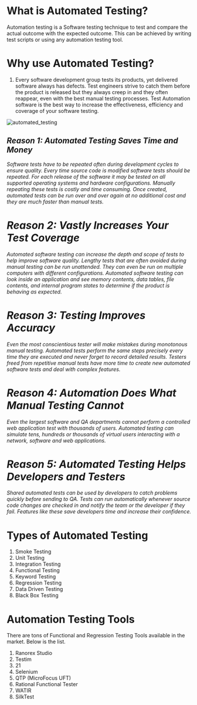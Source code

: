 #  What is Automated Testing? 
Automation testing is a Software testing technique to test and compare the actual outcome with the expected outcome. This can be achieved by writing test scripts or using any automation testing tool. 
# Why use Automated Testing?
1. Every software development group tests its products, yet delivered software always has defects. Test engineers strive to catch them before the product is released but they always creep in and they often reappear, even with the best manual testing processes. Test Automation software is the best way to increase the effectiveness, efficiency and coverage of your software testing.

![automated_testing](https://blog.crossbrowsertesting.com/wp-content/uploads/2017/09/Speedometer.png)

## *Reason 1: Automated Testing Saves Time and Money*
*Software tests have to be repeated often during development cycles to ensure quality. Every time source code is modified software tests should be repeated. For each release of the software it may be tested on all supported operating systems and hardware configurations. Manually repeating these tests is costly and time consuming. Once created, automated tests can be run over and over again at no additional cost and they are much faster than manual tests.*

# *Reason 2: Vastly Increases Your Test Coverage*
*Automated software testing can increase the depth and scope of tests to help improve software quality. Lengthy tests that are often avoided during manual testing can be run unattended. They can even be run on multiple computers with different configurations. Automated software testing can look inside an application and see memory contents, data tables, file contents, and internal program states to determine if the product is behaving as expected.*

# *Reason 3: Testing Improves Accuracy*
*Even the most conscientious tester will make mistakes during monotonous manual testing. Automated tests perform the same steps precisely every time they are executed and never forget to record detailed results. Testers freed from repetitive manual tests have more time to create new automated software tests and deal with complex features.*

# *Reason 4: Automation Does What Manual Testing Cannot*
*Even the largest software and QA departments cannot perform a controlled web application test with thousands of users. Automated testing can simulate tens, hundreds or thousands of virtual users interacting with a network, software and web applications.*

# *Reason 5: Automated Testing Helps Developers and Testers*
*Shared automated tests can be used by developers to catch problems quickly before sending to QA. Tests can run automatically whenever source code changes are checked in and notify the team or the developer if they fail. Features like these save developers time and increase their confidence.*

# Types of Automated Testing
1. Smoke Testing
2. Unit Testing
3. Integration Testing
4. Functional Testing
5. Keyword Testing
6. Regression Testing
7. Data Driven Testing
8. Black Box Testing

# Automation Testing Tools
There are tons of Functional and Regression Testing Tools available in the market. Below is the list. 
1. Ranorex Studio
2. Testim
3. 21
4. Selenium
5. QTP (MicroFocus UFT)
6. Rational Functional Tester
7. WATIR
8. SilkTest
